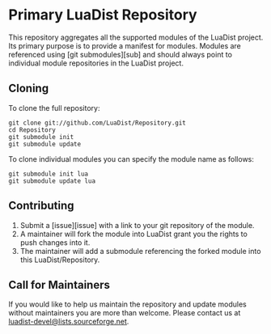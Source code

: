 Primary LuaDist Repository
==========================

This repository aggregates all the supported modules of the LuaDist project. Its primary purpose is to provide a manifest for modules. Modules are referenced using [git submodules][sub] and should always point to individual module repositories in the LuaDist project.

Cloning
-------

To clone the full repository:
	
	git clone git://github.com/LuaDist/Repository.git
	cd Repository
	git submodule init
	git submodule update
	
To clone individual modules you can specify the module name as follows:

	git submodule init lua
	git submodule update lua
	
Contributing
------------

1. Submit a [issue][issue] with a link to your git repository of the module.
2. A maintainer will fork the module into LuaDist grant you the rights to push changes into it.
3. The maintainer will add a submodule referencing the forked module into this LuaDist/Repository.

Call for Maintainers
--------------------

If you would like to help us maintain the repository and update modules without maintainers you are more than welcome. Please contact us at luadist-devel@lists.sourceforge.net.
